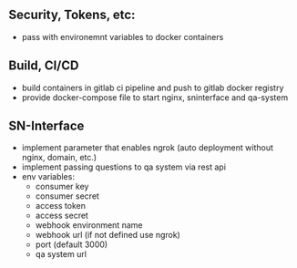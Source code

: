 ## Security, Tokens, etc:

- pass with environemnt variables to docker containers

## Build, CI/CD

- build containers in gitlab ci pipeline and push to gitlab docker registry
- provide docker-compose file to start nginx, sninterface and qa-system

## SN-Interface

- implement parameter that enables ngrok (auto deployment without nginx, domain, etc.)
- implement passing questions to qa system via rest api
- env variables:
  - consumer key
  - consumer secret
  - access token
  - access secret
  - webhook environment name
  - webhook url (if not defined use ngrok)
  - port (default 3000)
  - qa system url